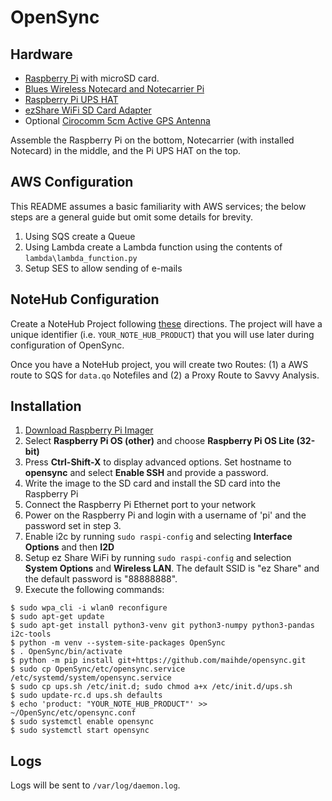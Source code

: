 OpenSync
========

Hardware
--------

* [Raspberry Pi](https://www.raspberrypi.org/) with microSD card.
* [Blues Wireless Notecard and Notecarrier Pi](https://shop.blues.io/collections/development-kits/products/raspberry-pi-starter-kit)
* [Raspberry Pi UPS HAT](https://www.pishop.us/product/raspberry-pi-ups-hat/)
* [ezShare WiFi SD Card Adapter](https://us.amazon.com/Share-Wifi-Memory-Adapter-available/dp/B00H4A6TGI)
* Optional [Cirocomm 5cm Active GPS Antenna](https://www.amazon.com/gp/product/B078Y2WNY6)

Assemble the Raspberry Pi on the bottom, Notecarrier (with installed Notecard) in the middle,
and the Pi UPS HAT on the top.


AWS Configuration
------------

This README assumes a basic familiarity with AWS services; the below steps are a general guide but omit some details for brevity.

1. Using SQS create a Queue
2. Using Lambda create a Lambda function using the contents of `lambda\lambda_function.py`
3. Setup SES to allow sending of e-mails

NoteHub Configuration
------------

Create a NoteHub Project following [these](https://dev.blues.io/notehub/notehub-walkthrough/#create-a-new-project) directions.  The project will
have a unique identifier (i.e. `YOUR_NOTE_HUB_PRODUCT`) that you will use later during configuration of OpenSync.

Once you have a NoteHub project, you will create two Routes: (1) a AWS route to SQS for `data.qo` Notefiles and (2) a Proxy Route to Savvy Analysis.

Installation
------------

1. [Download Raspberry Pi Imager](https://www.raspberrypi.com/software/)
2. Select **Raspberry Pi OS (other)** and choose **Raspberry Pi OS Lite (32-bit)**
3. Press **Ctrl-Shift-X** to display advanced options.  Set hostname to **opensync** and select **Enable SSH** and provide a password.
4. Write the image to the SD card and install the SD card into the Raspberry Pi
5. Connect the Raspberry Pi Ethernet port to your network
6. Power on the Raspberry Pi and login with a username of 'pi' and the password set in step 3.
7. Enable i2c by running `sudo raspi-config` and selecting **Interface Options** and then **I2D**
8. Setup ez Share WiFi by running `sudo raspi-config` and selection **System Options** and **Wireless LAN**.  The default SSID is "ez Share" and the default password is "88888888".
9. Execute the following commands:

```
$ sudo wpa_cli -i wlan0 reconfigure
$ sudo apt-get update
$ sudo apt-get install python3-venv git python3-numpy python3-pandas i2c-tools
$ python -m venv --system-site-packages OpenSync
$ . OpenSync/bin/activate
$ python -m pip install git+https://github.com/maihde/opensync.git
$ sudo cp OpenSync/etc/opensync.service /etc/systemd/system/opensync.service
$ sudo cp ups.sh /etc/init.d; sudo chmod a+x /etc/init.d/ups.sh
$ sudo update-rc.d ups.sh defaults
$ echo 'product: "YOUR_NOTE_HUB_PRODUCT"' >> ~/OpenSync/etc/opensync.conf
$ sudo systemctl enable opensync
$ sudo systemctl start opensync
```


Logs
------------
Logs will be sent to `/var/log/daemon.log`.